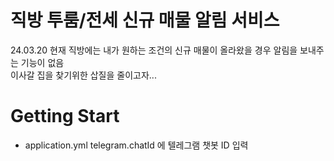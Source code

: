 # 직방 투룸/전세 신규 매물 알림 서비스
24.03.20 현재 직방에는 내가 원하는 조건의 신규 매물이 올라왔을 경우 알림을 보내주는 기능이 없음  
이사갈 집을 찾기위한 삽질을 줄이고자...

# Getting Start
- application.yml
telegram.chatId 에 텔레그램 챗봇 ID 입력



